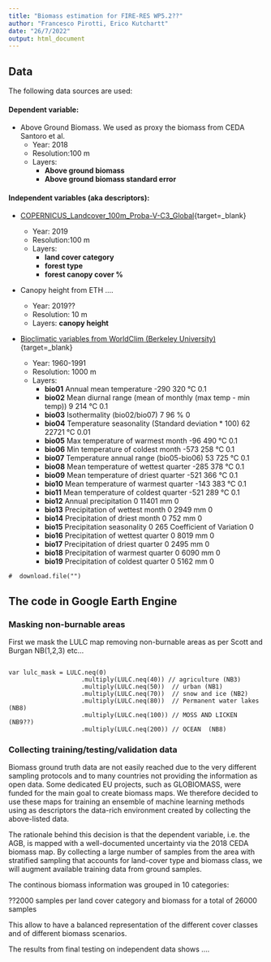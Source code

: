 ```yaml
---
title: "Biomass estimation for FIRE-RES WP5.2??"
author: "Francesco Pirotti, Erico Kutchartt"
date: "26/7/2022"
output: html_document
---
```

 
## Data

The following data sources are used:


####  Dependent variable: 

 - Above Ground Biomass. We used as proxy the biomass from CEDA Santoro et al. 
    - Year: 2018
    - Resolution:100 m
    - Layers: 
      - **Above ground biomass**
      - **Above ground biomass standard error**

####  Independent variables (aka descriptors): 

 - [COPERNICUS_Landcover_100m_Proba-V-C3_Global](https://developers.google.com/earth-engine/datasets/catalog/COPERNICUS_Landcover_100m_Proba-V-C3_Global){target=_blank}
    - Year: 2019
    - Resolution:100 m
    - Layers: 
      - **land cover category**
      - **forest type**
      - **forest canopy cover %**
  
 - Canopy height from ETH ....
    - Year: 2019??
    - Resolution: 10 m
    - Layers: **canopy height**
 - [Bioclimatic variables from WorldClim (Berkeley University)](developers.google.com/earth-engine/datasets/catalog/WORLDCLIM_V1_BIO){target=_blank}
    - Year: 1960-1991
    - Resolution: 1000 m
    - Layers: 
		- **bio01**	Annual mean temperature	-290	320	°C	0.1
		- **bio02**	Mean diurnal range (mean of monthly (max temp - min temp))	9	214	°C	0.1
		- **bio03**	Isothermality (bio02/bio07)	7	96	%	0
		- **bio04**	Temperature seasonality (Standard deviation * 100)	62	22721	°C	0.01
		- **bio05**	Max temperature of warmest month	-96	490	°C	0.1
		- **bio06**	Min temperature of coldest month	-573	258	°C	0.1
		- **bio07**	Temperature annual range (bio05-bio06)	53	725	°C	0.1
		- **bio08**	Mean temperature of wettest quarter	-285	378	°C	0.1
		- **bio09**	Mean temperature of driest quarter	-521	366	°C	0.1
		- **bio10**	Mean temperature of warmest quarter	-143	383	°C	0.1
		- **bio11**	Mean temperature of coldest quarter	-521	289	°C	0.1
		- **bio12**	Annual precipitation	0	11401	mm	0
		- **bio13**	Precipitation of wettest month	0	2949	mm	0
		- **bio14**	Precipitation of driest month	0	752	mm	0
		- **bio15**	Precipitation seasonality	0	265	Coefficient of Variation	0
		- **bio16**	Precipitation of wettest quarter	0	8019	mm	0
		- **bio17**	Precipitation of driest quarter	0	2495	mm	0
		- **bio18**	Precipitation of warmest quarter	0	6090	mm	0
		- **bio19**	Precipitation of coldest quarter	0	5162	mm	0

```{r cars}
#  download.file("")
```

## The code in Google Earth Engine

### Masking non-burnable areas

First we mask the LULC map removing non-burnable areas as per Scott and Burgan NB(1,2,3) etc...

```{javascript}

var lulc_mask = LULC.neq(0)
                    .multiply(LULC.neq(40)) // agriculture (NB3)
                    .multiply(LULC.neq(50))  // urban (NB1)
                    .multiply(LULC.neq(70))  // snow and ice (NB2)
                    .multiply(LULC.neq(80))  // Permanent water lakes (NB8)
                    .multiply(LULC.neq(100)) // MOSS AND LICKEN (NB9??)
                    .multiply(LULC.neq(200)) // OCEAN  (NB8)
``` 
 

### Collecting training/testing/validation data

Biomass ground truth data are not easily reached due to the very different 
sampling protocols and to many countries not providing the information 
as open data. 
Some dedicated EU projects, such as GLOBIOMASS, were funded for the main
goal to create biomass maps. We therefore decided to use these maps
for training an ensemble of machine learning methods using as descriptors the 
data-rich environment created by collecting the above-listed data.

The rationale behind this decision is that the dependent variable, i.e. the
AGB, is mapped with a well-documented uncertainty via the 2018 CEDA biomass map. 
By collecting a large number of samples from the area with stratified sampling
that accounts for land-cover type and biomass class, we will augment available
training data from ground samples. 

The continous biomass information was grouped in 10 categories:

??2000 samples per land cover category and biomass  for a total of 26000 samples 

This allow to have a balanced representation of the different cover classes 
and of different biomass scenarios.

The results from final testing on independent data shows ....

